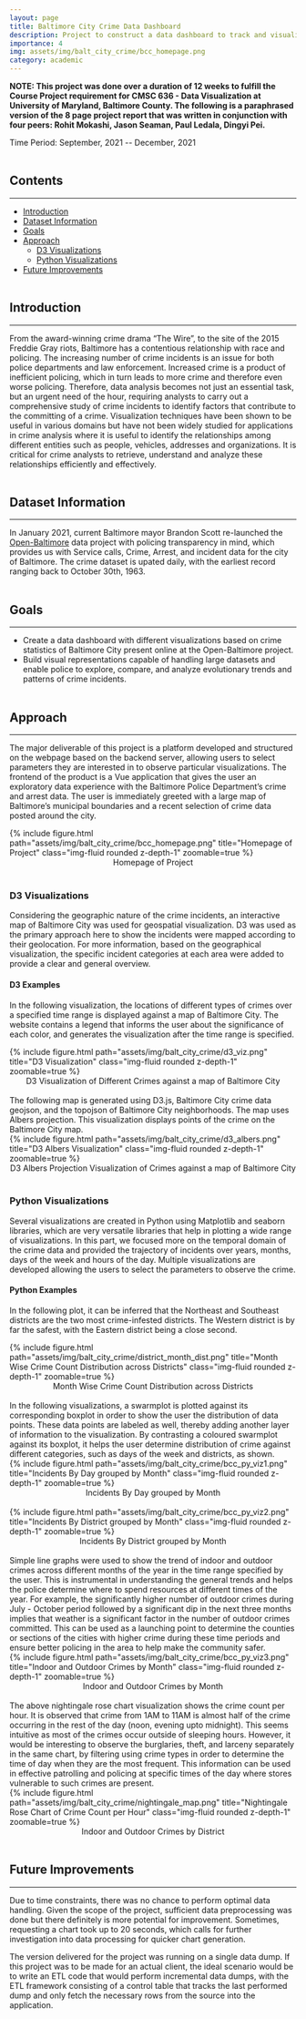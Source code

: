 ```yaml
---
layout: page
title: Baltimore City Crime Data Dashboard
description: Project to construct a data dashboard to track and visualize crime statistics for Baltimore City.
importance: 4
img: assets/img/balt_city_crime/bcc_homepage.png
category: academic
---
```


**NOTE: This project was done over a duration of 12 weeks to fulfill the Course Project requirement for CMSC 636 - Data Visualization at University of Maryland, Baltimore County. The following is a paraphrased version of the 8 page project report that was written in conjunction with four peers: Rohit Mokashi, Jason Seaman, Paul Ledala, Dingyi Pei.**

Time Period: September, 2021 -- December, 2021
<br><br>

## Contents
-----
* [Introduction](#introduction)
* [Dataset Information](#dataset-information)
* [Goals](#goals)
* [Approach](#approach)
  * [D3 Visualizations](#d3-visualizations)
  * [Python Visualizations](#python-visualizations)
* [Future Improvements](#future-improvements)
<br><br>

## Introduction
-----
From the award-winning crime drama “The Wire”, to the site of the 2015 Freddie Gray riots, Baltimore has a contentious relationship with race and policing. The increasing number of crime incidents is an issue for both police departments and law enforcement. Increased crime is a product of inefficient policing, which in turn leads to more crime and therefore even worse policing. Therefore, data analysis becomes not just an essential task, but an urgent need of the hour, requiring analysts to carry out a comprehensive study of crime incidents to identify factors that contribute to the committing of a crime. Visualization techniques have been shown to be useful in various domains but have not been widely studied for applications in crime analysis where it is useful to identify the relationships among different entities such as people, vehicles, addresses and organizations. It is critical for crime analysts to retrieve, understand and analyze these relationships efficiently and effectively.
<br><br>

## Dataset Information
-----
In January 2021, current Baltimore mayor Brandon Scott re-launched the [Open-Baltimore](https://data.baltimorecity.gov/datasets/baltimore::part-1-crime-data-/explore) data project with policing transparency in mind, which provides us with Service calls, Crime, Arrest, and incident data for the city of Baltimore. The crime dataset is upated daily, with the earliest record ranging back to October 30th, 1963.
<br><br>

## Goals
-----
* Create a data dashboard with different visualizations based on crime statistics of Baltimore City present online at the Open-Baltimore project.
* Build visual representations capable of handling large datasets and enable police to explore, compare, and analyze evolutionary trends and patterns of crime incidents.
<br><br>

## Approach
-----
The major deliverable of this project is a platform developed and structured on the webpage based on the backend server, allowing users to select parameters they are interested in to observe particular visualizations. The frontend of the product is a Vue application that gives the user an exploratory data experience with the Baltimore Police Department’s crime and arrest data. The user is immediately greeted with a large map of Baltimore’s municipal boundaries and a recent selection of crime data posted around the city.

<div class="row">
	<div class="col-sm mt-3 mt-md-0">
		{% include figure.html path="assets/img/balt_city_crime/bcc_homepage.png" title="Homepage of Project" class="img-fluid rounded z-depth-1" zoomable=true %}
	</div>
</div>
<div class="row">
	<div class="col-sm mt-3 mt-md-0" style="text-align: center;vertical-align: middle;">
		Homepage of Project
	</div>
</div>
<br>

### D3 Visualizations
Considering the geographic nature of the crime incidents, an interactive map of Baltimore City was used for geospatial visualization. D3 was used as the primary approach here to show the incidents were mapped according to their geolocation. For more information, based on the geographical visualization, the specific incident categories at each area were added to provide a clear and general overview.

#### D3 Examples
In the following visualization, the locations of different types of crimes over a specified time range is displayed against a map of Baltimore City. The website contains a legend that informs the user about the significance of each color, and generates the visualization after the time range is specified.
<div class="row">
	<div class="col-sm mt-3 mt-md-0">
		{% include figure.html path="assets/img/balt_city_crime/d3_viz.png" title="D3 Visualization" class="img-fluid rounded z-depth-1" zoomable=true %}
	</div>
</div>
<div class="row">
	<div class="col-sm mt-3 mt-md-0" style="text-align: center;vertical-align: middle;">
		D3 Visualization of Different Crimes against a map of Baltimore City
	</div>
</div>
<br>
The following map is generated using D3.js, Baltimore City crime data geojson, and the topojson of Baltimore City neighborhoods. The map uses Albers projection. This visualization displays points of the crime on the Baltimore City map.
<div class="row">
	<div class="col-sm mt-3 mt-md-0">
		{% include figure.html path="assets/img/balt_city_crime/d3_albers.png" title="D3 Albers Visualization" class="img-fluid rounded z-depth-1" zoomable=true %}
	</div>
</div>
<div class="row">
	<div class="col-sm mt-3 mt-md-0" style="text-align: center;vertical-align: middle;">
		D3 Albers Projection Visualization of Crimes against a map of Baltimore City
	</div>
</div>
<br>

### Python Visualizations
Several visualizations are created in Python using Matplotlib and seaborn libraries, which are very versatile libraries that help in plotting a wide range of visualizations. In this part, we focused more on the temporal domain of the crime data and provided the trajectory of incidents over years, months, days of the week and hours of the day. Multiple visualizations are developed allowing the users to select the parameters to observe the crime.

#### Python Examples
In the following plot, it can be inferred that the Northeast and Southeast districts are the two most crime-infested districts. The Western district is by far the safest, with the Eastern district being a close second.
<div class="row">
	<div class="col-sm mt-3 mt-md-0">
		{% include figure.html path="assets/img/balt_city_crime/district_month_dist.png" title="Month Wise Crime Count Distribution across Districts" class="img-fluid rounded z-depth-1" zoomable=true %}
	</div>
</div>
<div class="row">
	<div class="col-sm mt-3 mt-md-0" style="text-align: center;vertical-align: middle;">
		Month Wise Crime Count Distribution across Districts
	</div>
</div>
<br>
In the following visualizations, a swarmplot is plotted against its corresponding boxplot in order to show the user the distribution of data points. These data points are labeled as well, thereby adding another layer of information to the visualization. By contrasting a coloured swarmplot against its boxplot, it helps the user determine distribution of crime against different categories, such as days of the week and districts, as shown. 
<div class="row">
	<div class="col-sm mt-3 mt-md-0">
		{% include figure.html path="assets/img/balt_city_crime/bcc_py_viz1.png" title="Incidents By Day grouped by Month" class="img-fluid rounded z-depth-1" zoomable=true %}
	</div>
</div>
<div class="row">
	<div class="col-sm mt-3 mt-md-0" style="text-align: center;vertical-align: middle;">
		Incidents By Day grouped by Month
	</div>
</div>
<br>
<div class="row">
	<div class="col-sm mt-3 mt-md-0">
		{% include figure.html path="assets/img/balt_city_crime/bcc_py_viz2.png" title="Incidents By District grouped by Month" class="img-fluid rounded z-depth-1" zoomable=true %}
	</div>
</div>
<div class="row">
	<div class="col-sm mt-3 mt-md-0" style="text-align: center;vertical-align: middle;">
		Incidents By District grouped by Month
	</div>
</div>
<br>
Simple line graphs were used to show the trend of indoor and outdoor crimes across different months of the year in the time range specified by the user. This is instrumental in understanding the general trends and helps the police determine where to spend resources at different times of the year. For example, the significantly higher number of outdoor crimes during July - October period followed by a significant dip in the next three months implies that weather is a significant factor in the number of outdoor crimes committed. This can be used as a launching point to determine the counties or sections of the cities with higher crime during these time periods and ensure better policing in the area to help make the community safer.
<div class="row">
	<div class="col-sm mt-3 mt-md-0">
		{% include figure.html path="assets/img/balt_city_crime/bcc_py_viz3.png" title="Indoor and Outdoor Crimes by Month" class="img-fluid rounded z-depth-1" zoomable=true %}
	</div>
</div>
<div class="row">
	<div class="col-sm mt-3 mt-md-0" style="text-align: center;vertical-align: middle;">
		Indoor and Outdoor Crimes by Month
	</div>
</div>
<br>
The above nightingale rose chart visualization shows the crime count per hour. It is observed that crime from 1AM to 11AM is almost half of the crime occurring in the rest of the day (noon, evening upto midnight). This seems intuitive as most of the crimes occur outside of sleeping hours. However, it would be interesting to observe the burglaries, theft, and larceny separately in the same chart, by filtering using crime types in order to determine the time of day when they are the most frequent. This information can be used in effective patrolling and policing at specific times of the day where stores vulnerable to such crimes are present.
<div class="row">
	<div class="col-sm mt-3 mt-md-0">
		{% include figure.html path="assets/img/balt_city_crime/nightingale_map.png" title="Nightingale Rose Chart of Crime Count per Hour" class="img-fluid rounded z-depth-1" zoomable=true %}
	</div>
</div>
<div class="row">
	<div class="col-sm mt-3 mt-md-0" style="text-align: center;vertical-align: middle;">
		Indoor and Outdoor Crimes by District
	</div>
</div>
<br>

## Future Improvements
-----
Due to time constraints, there was no chance to perform optimal data handling. Given the scope of the project, sufficient data preprocessing was done but there definitely is more potential for improvement. Sometimes, requesting a chart took up to 20 seconds, which calls for further investigation into data processing for quicker chart generation.

The version delivered for the project was running on a single data dump. If this project was to be made for an actual client, the ideal scenario would be to write an ETL code that would perform incremental data dumps, with the ETL framework consisting of a control table that tracks the last performed dump and only fetch the necessary rows from the source into the application.
